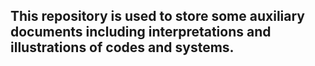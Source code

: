 ## This repository is used to store some auxiliary documents including interpretations and illustrations of codes and systems.